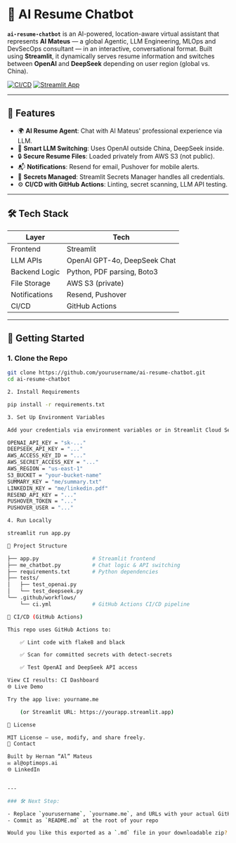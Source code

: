 

# 🤖 AI Resume Chatbot

**`ai-resume-chatbot`** is an AI-powered, location-aware virtual assistant that represents **Al Mateus** — a global Agentic, LLM Engineering, MLOps and DevSecOps consultant — in an interactive, conversational format. Built using **Streamlit**, it dynamically serves resume information and switches between **OpenAI** and **DeepSeek** depending on user region (global vs. China).

[![CI/CD](https://github.com/yourusername/ai-resume-chatbot/actions/workflows/ci.yml/badge.svg)](https://github.com/yourusername/ai-resume-chatbot/actions)
[![Streamlit App](https://img.shields.io/badge/Live%20App-Streamlit-orange?logo=streamlit)](https://yourapp.streamlit.app)

---

## 🧠 Features

- 🌍 **AI Resume Agent**: Chat with Al Mateus' professional experience via LLM.
- 🔁 **Smart LLM Switching**: Uses OpenAI outside China, DeepSeek inside.
- 🔒 **Secure Resume Files**: Loaded privately from AWS S3 (not public).
- 📬 **Notifications**: Resend for email, Pushover for mobile alerts.
- 🔐 **Secrets Managed**: Streamlit Secrets Manager handles all credentials.
- ⚙️ **CI/CD with GitHub Actions**: Linting, secret scanning, LLM API testing.

---

## 🛠️ Tech Stack

| Layer            | Tech                         |
|------------------|------------------------------|
| Frontend         | Streamlit                    |
| LLM APIs         | OpenAI GPT-4o, DeepSeek Chat |
| Backend Logic    | Python, PDF parsing, Boto3   |
| File Storage     | AWS S3 (private)             |
| Notifications    | Resend, Pushover             |
| CI/CD            | GitHub Actions               |

---

## 🚀 Getting Started

### 1. Clone the Repo
```bash
git clone https://github.com/yourusername/ai-resume-chatbot.git
cd ai-resume-chatbot

2. Install Requirements

pip install -r requirements.txt

3. Set Up Environment Variables

Add your credentials via environment variables or in Streamlit Cloud Secrets:

OPENAI_API_KEY = "sk-..."
DEEPSEEK_API_KEY = "..."
AWS_ACCESS_KEY_ID = "..."
AWS_SECRET_ACCESS_KEY = "..."
AWS_REGION = "us-east-1"
S3_BUCKET = "your-bucket-name"
SUMMARY_KEY = "me/summary.txt"
LINKEDIN_KEY = "me/linkedin.pdf"
RESEND_API_KEY = "..."
PUSHOVER_TOKEN = "..."
PUSHOVER_USER = "..."

4. Run Locally

streamlit run app.py

📄 Project Structure

├── app.py                 # Streamlit frontend
├── me_chatbot.py          # Chat logic & API switching
├── requirements.txt       # Python dependencies
├── tests/
│   ├── test_openai.py
│   └── test_deepseek.py
└── .github/workflows/
    └── ci.yml             # GitHub Actions CI/CD pipeline

🧪 CI/CD (GitHub Actions)

This repo uses GitHub Actions to:

    ✅ Lint code with flake8 and black

    ✅ Scan for committed secrets with detect-secrets

    ✅ Test OpenAI and DeepSeek API access

View CI results: CI Dashboard
🌐 Live Demo

Try the app live: yourname.me

    (or Streamlit URL: https://yourapp.streamlit.app)

📜 License

MIT License — use, modify, and share freely.
🤝 Contact

Built by Hernan “Al” Mateus
✉️ al@optimops.ai
🌐 LinkedIn


---

### 🛠️ Next Step:

- Replace `yourusername`, `yourname.me`, and URLs with your actual GitHub + domain
- Commit as `README.md` at the root of your repo

Would you like this exported as a `.md` file in your downloadable zip?

